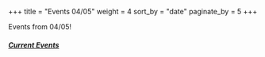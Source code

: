 +++
title = "Events 04/05"
weight = 4
sort_by = "date"
paginate_by = 5
+++

Events from 04/05!

##### [<i class="bi bi-bell-fill"></i> Current Events](@/events/_index.md)
